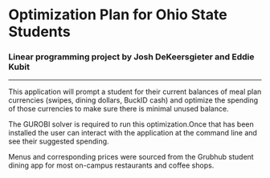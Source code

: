 # Optimization Plan for Ohio State Students

### Linear programming project by Josh DeKeersgieter and Eddie Kubit

---

This application will prompt a student for their current balances of meal plan currencies (swipes, dining dollars, BuckID cash) and optimize the spending of those currencies to make sure there is minimal unused balance.

The GUROBI solver is required to run this optimization.Once that has been installed the user can interact with the application at the command line and see their suggested spending.

Menus and corresponding prices were sourced from the Grubhub student dining app for most on-campus restaurants and coffee shops.

